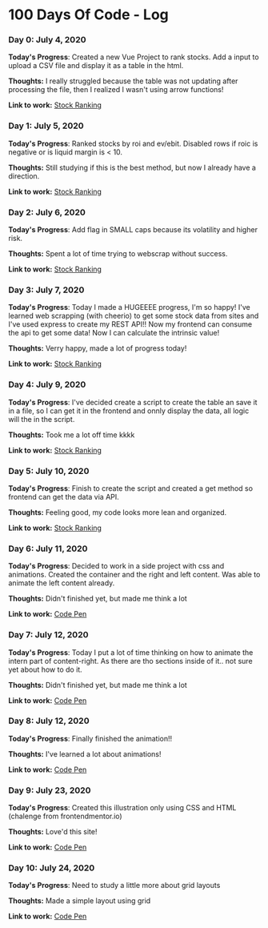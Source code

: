 # 100 Days Of Code - Log

### Day 0: July 4, 2020

**Today's Progress**: Created a new Vue Project to rank stocks. Add a input to upload a CSV file and display it as a table in the html.

**Thoughts:** I really struggled because the table was not updating after processing the file, then I realized I wasn't using arrow functions!

**Link to work:** [Stock Ranking](https://github.com/isadorastan/stock-ranking)


### Day 1: July 5, 2020

**Today's Progress**: Ranked stocks by roi and ev/ebit. Disabled rows if roic is negative or is liquid margin is < 10.

**Thoughts:** Still studying if this is the best method, but now I already have a direction.

**Link to work:** [Stock Ranking](https://github.com/isadorastan/stock-ranking)

### Day 2: July 6, 2020

**Today's Progress**: Add flag in SMALL caps because its volatility and higher risk.

**Thoughts:** Spent a lot of time trying to webscrap without success.

**Link to work:** [Stock Ranking](https://github.com/isadorastan/stock-ranking)

### Day 3: July 7, 2020

**Today's Progress**: Today I made a HUGEEEE progress, I'm so happy! I've learned web scrapping (with cheerio) to get some stock data from sites and I've used express to create my REST API!! Now my frontend can consume the api to get some data! Now I can calculate the intrinsic value! 

**Thoughts:** Verry happy, made a lot of progress today!

**Link to work:** [Stock Ranking](https://github.com/isadorastan/stock-ranking)

### Day 4: July 9, 2020

**Today's Progress**: I've decided create a script to create the table an save it in a file, so I can get it in the frontend and onnly display the data, all logic will the in the script.

**Thoughts:** Took me a lot off time kkkk 

**Link to work:** [Stock Ranking](https://github.com/isadorastan/stock-ranking)

### Day 5: July 10, 2020

**Today's Progress**: Finish to create the script and created a get method so frontend can get the data via API.

**Thoughts:** Feeling good, my code looks more lean and organized.

**Link to work:** [Stock Ranking](https://github.com/isadorastan/stock-ranking)

### Day 6: July 11, 2020

**Today's Progress**: Decided to work in a side project with css and animations. Created the container and the right and left content. Was able to animate the left content already.

**Thoughts:** Didn't finished yet, but made me think a lot

**Link to work:** [Code Pen](https://codepen.io/isadorastan/pen/pogKxZG)


### Day 7: July 12, 2020

**Today's Progress**: Today I put a lot of time thinking on how to animate the intern part of content-right. As there are tho sections inside of it.. not sure yet about how to do it. 

**Thoughts:** Didn't finished yet, but made me think a lot

**Link to work:** [Code Pen](https://codepen.io/isadorastan/pen/pogKxZG)

### Day 8: July 12, 2020

**Today's Progress**: Finally finished the animation!! 

**Thoughts:** I've learned a lot about animations! 

**Link to work:** [Code Pen](https://codepen.io/isadorastan/pen/pogKxZG)

### Day 9: July 23, 2020

**Today's Progress**: Created this illustration only using CSS and HTML (chalenge from frontendmentor.io)

**Thoughts:** Love'd this site! 

**Link to work:** [Code Pen](https://codepen.io/isadorastan/pen/pogYwyE)


### Day 10: July 24, 2020

**Today's Progress**: Need to study a little more about grid layouts

**Thoughts:** Made a simple layout using grid

**Link to work:** [Code Pen](https://codepen.io/isadorastan/pen/rNxRbKR)
